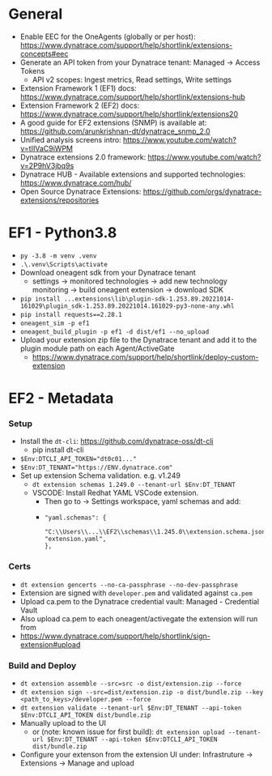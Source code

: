 # General
* Enable EEC for the OneAgents (globally or per host): https://www.dynatrace.com/support/help/shortlink/extensions-concepts#eec
* Generate an API token from your Dynatrace tenant: Managed -> Access Tokens
    * API v2 scopes: Ingest metrics, Read settings, Write settings
* Extension Framework 1 (EF1) docs: https://www.dynatrace.com/support/help/shortlink/extensions-hub
* Extension Framework 2 (EF2) docs: https://www.dynatrace.com/support/help/shortlink/extensions20
* A good guide for EF2 extensions (SNMP) is available at: https://github.com/arunkrishnan-dt/dynatrace_snmp_2.0
* Unified analysis screens intro: https://www.youtube.com/watch?v=tIIVaC9iWPM
* Dynatrace extensions 2.0 framework: https://www.youtube.com/watch?v=2P9hV3jbq9s 
* Dynatrace HUB - Available extensions and supported technologies: https://www.dynatrace.com/hub/
* Open Source Dynatrace Extensions: https://github.com/orgs/dynatrace-extensions/repositories

# EF1 - Python3.8
* `py -3.8 -m venv .venv`
* `.\.venv\Scripts\activate`
* Download oneagent sdk from your Dynatrace tenant
    * settings -> monitored technologies -> add new technology monitoring -> build oneagent extension -> download SDK
* `pip install ...extensions\lib\plugin-sdk-1.253.89.20221014-161029\plugin_sdk-1.253.89.20221014.161029-py3-none-any.whl`
* `pip install requests==2.28.1`
* `oneagent_sim -p ef1`
* `oneagent_build_plugin -p ef1 -d dist/ef1 --no_upload`
* Upload your extension zip file to the Dynatrace tenant and add it to the plugin module path on each Agent/ActiveGate
    * https://www.dynatrace.com/support/help/shortlink/deploy-custom-extension

# EF2 - Metadata
### Setup
* Install the `dt-cli`: https://github.com/dynatrace-oss/dt-cli
    * pip install dt-cli
* `$Env:DTCLI_API_TOKEN="dt0c01..."`
* `$Env:DT_TENANT="https://ENV.dynatrace.com"`
* Set up extension Schema validation. e.g. v1.249
    * `dt extension schemas 1.249.0 --tenant-url $Env:DT_TENANT`
    * VSCODE: Install Redhat YAML VSCode extension.
        * Then go to -> Settings workspace, yaml schemas and add:
        *   ```
            "yaml.schemas": {
                "C:\\Users\\...\\EF2\\schemas\\1.245.0\\extension.schema.json": "extension.yaml",
            },
            ```

### Certs
* `dt extension gencerts --no-ca-passphrase --no-dev-passphrase`
* Extension are signed with `developer.pem` and validated against `ca.pem`
* Upload ca.pem to the Dynatrace credential vault: Managed - Credential Vault
*   Also upload ca.pem to each oneagent/activegate the extension will run from
*   https://www.dynatrace.com/support/help/shortlink/sign-extension#upload

### Build and Deploy
* `dt extension assemble --src=src -o dist/extension.zip --force`
* `dt extension sign --src=dist/extension.zip -o dist/bundle.zip --key <path_to_keys>/developer.pem --force`
* `dt extension validate --tenant-url $Env:DT_TENANT --api-token $Env:DTCLI_API_TOKEN dist/bundle.zip`
* Manually upload to the UI
    * or (note: known issue for first build): `dt extension upload --tenant-url $Env:DT_TENANT --api-token $Env:DTCLI_API_TOKEN dist/bundle.zip`
* Configure your extenson from the extension UI under: Infrastruture -> Extensions -> Manage and upload

